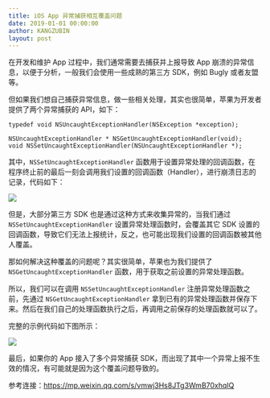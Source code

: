 ```yaml
---
title: iOS App 异常捕获相互覆盖问题
date: 2019-01-01 00:00:00
author: KANGZUBIN
layout: post
---
```



在开发和维护 App 过程中，我们通常需要去捕获并上报导致 App 崩溃的异常信息，以便于分析，一般我们会使用一些成熟的第三方 SDK，例如 Bugly 或者友盟等。

但如果我们想自己捕获异常信息，做一些相关处理，其实也很简单，苹果为开发者提供了两个异常捕获的 API，如下：

```objc
typedef void NSUncaughtExceptionHandler(NSException *exception);

NSUncaughtExceptionHandler * NSGetUncaughtExceptionHandler(void);
void NSSetUncaughtExceptionHandler(NSUncaughtExceptionHandler *);
```

其中，`NSSetUncaughtExceptionHandler` 函数用于设置异常处理的回调函数，在程序终止前的最后一刻会调用我们设置的回调函数（Handler），进行崩溃日志的记录，代码如下：

![](https://github.com/awesome-tips/iOS-Tips/blob/master/images/2019/01/1-1.jpg?raw=true)

但是，大部分第三方 SDK 也是通过这种方式来收集异常的，当我们通过 `NSSetUncaughtExceptionHandler` 设置异常处理函数时，会覆盖其它 SDK 设置的回调函数，导致它们无法上报统计，反之，也可能出现我们设置的回调函数被其他人覆盖。

那如何解决这种覆盖的问题呢？其实很简单，苹果也为我们提供了 `NSGetUncaughtExceptionHandler` 函数，用于获取之前设置的异常处理函数。

所以，我们可以在调用 `NSSetUncaughtExceptionHandler` 注册异常处理函数之前，先通过 `NSGetUncaughtExceptionHandler` 拿到已有的异常处理函数并保存下来。然后在我们自己的处理函数执行之后，再调用之前保存的处理函数就可以了。 

完整的示例代码如下图所示：

![](https://github.com/awesome-tips/iOS-Tips/blob/master/images/2019/01/1-2.jpg?raw=true)

最后，如果你的 App 接入了多个异常捕获 SDK，而出现了其中一个异常上报不生效的情况，有可能就是因为这个覆盖问题导致的。

参考连接：https://mp.weixin.qq.com/s/vmwj3Hs8JTg3WmB70xhqIQ

